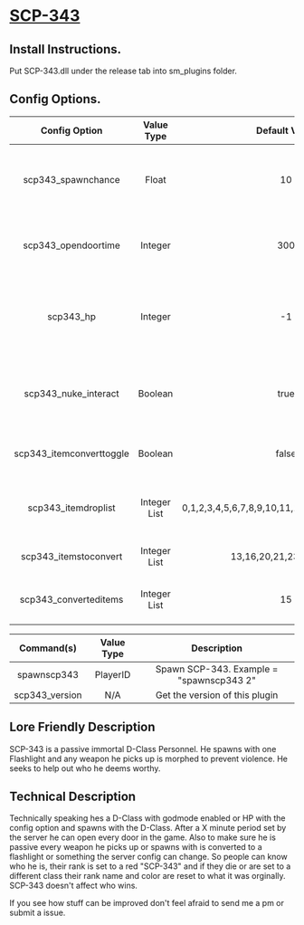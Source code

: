 # [SCP-343](http://www.scp-wiki.net/scp-343)

## Install Instructions.
Put SCP-343.dll under the release tab into sm_plugins folder.


## Config Options.
| Config Option              | Value Type      | Default Value | Description |
|   :---:                    |     :---:       |    :---:      |    :---:    |
| scp343_spawnchance         | Float           | 10            | Percent chance for SPC-343 to spawn at the start of the round. |
| scp343_opendoortime        | Integer         | 300           | How many seconds till SCP-343 can open any door.               |
| scp343_hp                  | Integer         | -1            | How much health should SCP-343 have, set to -1 for GodMode.    | 
| scp343_nuke_interact       | Boolean         | true          | Should SCP-343 beable to interact with the nuke?               |
| scp343_itemconverttoggle   | Boolean         | false         | Should SPC-343 convert items?                                  |
| scp343_itemdroplist        | Integer List    | 0,1,2,3,4,5,6,7,8,9,10,11,14,17,19,22,27,28,29 | What items SCP-343 drops instead of picking up.|
| scp343_itemstoconvert      | Integer List    | 13,16,20,21,23,24,25,26 | What items SCP-343 converts. |
| scp343_converteditems      | Integer List    | 15         | What a item should be converted to.       |

| Command(s)                 | Value Type      | Description                              |
|   :---:                    |     :---:       |    :---:                                 |
| spawnscp343                | PlayerID        | Spawn SCP-343. Example = "spawnscp343 2" |
| scp343_version             | N/A             | Get the version of this plugin           |

## Lore Friendly Description 
SCP-343 is a passive immortal D-Class Personnel. He spawns with one Flashlight and any weapon he picks up is morphed to prevent violence. He seeks to help out who he deems worthy. 
## Technical Description  
Technically speaking hes a D-Class with godmode enabled or HP with the config option and spawns with the D-Class. After a X minute period set by the server he can open every door in the game. Also to make sure he is passive every weapon he picks up or spawns with is converted to a flashlight or something the server config can change. So people can know who he is, their rank is set to a red "SCP-343" and if they die or are set to a different class their rank name and color are reset to what it was orginally.
SCP-343 doesn't affect who wins.


If you see how stuff can be improved don't feel afraid to send me a pm or submit a issue.
